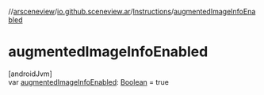 //[arsceneview](../../../index.md)/[io.github.sceneview.ar](../index.md)/[Instructions](index.md)/[augmentedImageInfoEnabled](augmented-image-info-enabled.md)

# augmentedImageInfoEnabled

[androidJvm]\
var [augmentedImageInfoEnabled](augmented-image-info-enabled.md): [Boolean](https://kotlinlang.org/api/latest/jvm/stdlib/kotlin/-boolean/index.html) = true
